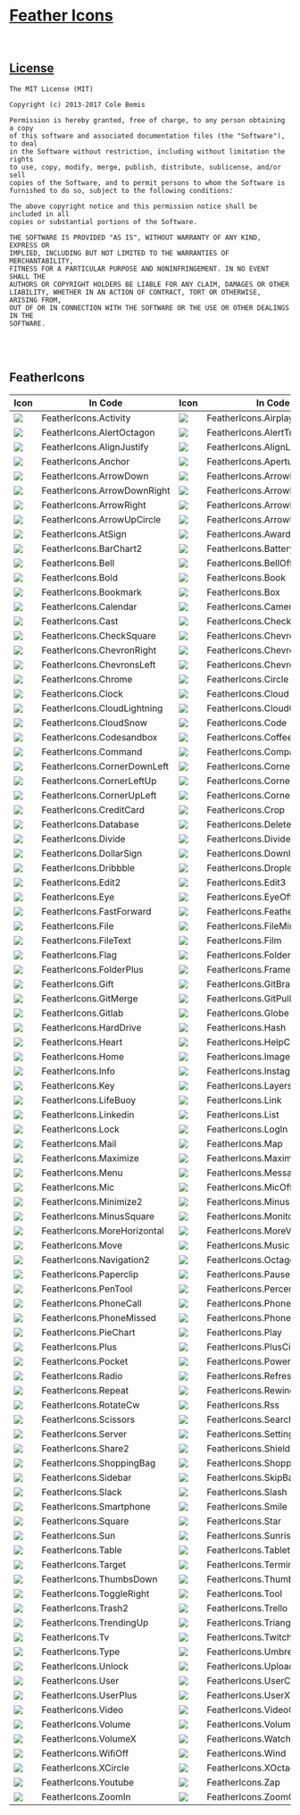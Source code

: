 # [Feather Icons](https://feathericons.com/)

<br />

## [License](https://github.com/feathericons/feather/blob/v4.29.0/LICENSE)

```
The MIT License (MIT)

Copyright (c) 2013-2017 Cole Bemis

Permission is hereby granted, free of charge, to any person obtaining a copy
of this software and associated documentation files (the "Software"), to deal
in the Software without restriction, including without limitation the rights
to use, copy, modify, merge, publish, distribute, sublicense, and/or sell
copies of the Software, and to permit persons to whom the Software is
furnished to do so, subject to the following conditions:

The above copyright notice and this permission notice shall be included in all
copies or substantial portions of the Software.

THE SOFTWARE IS PROVIDED "AS IS", WITHOUT WARRANTY OF ANY KIND, EXPRESS OR
IMPLIED, INCLUDING BUT NOT LIMITED TO THE WARRANTIES OF MERCHANTABILITY,
FITNESS FOR A PARTICULAR PURPOSE AND NONINFRINGEMENT. IN NO EVENT SHALL THE
AUTHORS OR COPYRIGHT HOLDERS BE LIABLE FOR ANY CLAIM, DAMAGES OR OTHER
LIABILITY, WHETHER IN AN ACTION OF CONTRACT, TORT OR OTHERWISE, ARISING FROM,
OUT OF OR IN CONNECTION WITH THE SOFTWARE OR THE USE OR OTHER DEALINGS IN THE
SOFTWARE.
```

<br /><br />


## FeatherIcons

| Icon | In Code | Icon | In Code | Icon | In Code |
| --- | --- | --- | --- | --- | --- |
| ![](https://raw.githubusercontent.com/feathericons/feather/v4.29.0/icons\activity.svg) | FeatherIcons.Activity | ![](https://raw.githubusercontent.com/feathericons/feather/v4.29.0/icons\airplay.svg) | FeatherIcons.Airplay | ![](https://raw.githubusercontent.com/feathericons/feather/v4.29.0/icons\alert-circle.svg) | FeatherIcons.AlertCircle |
| ![](https://raw.githubusercontent.com/feathericons/feather/v4.29.0/icons\alert-octagon.svg) | FeatherIcons.AlertOctagon | ![](https://raw.githubusercontent.com/feathericons/feather/v4.29.0/icons\alert-triangle.svg) | FeatherIcons.AlertTriangle | ![](https://raw.githubusercontent.com/feathericons/feather/v4.29.0/icons\align-center.svg) | FeatherIcons.AlignCenter |
| ![](https://raw.githubusercontent.com/feathericons/feather/v4.29.0/icons\align-justify.svg) | FeatherIcons.AlignJustify | ![](https://raw.githubusercontent.com/feathericons/feather/v4.29.0/icons\align-left.svg) | FeatherIcons.AlignLeft | ![](https://raw.githubusercontent.com/feathericons/feather/v4.29.0/icons\align-right.svg) | FeatherIcons.AlignRight |
| ![](https://raw.githubusercontent.com/feathericons/feather/v4.29.0/icons\anchor.svg) | FeatherIcons.Anchor | ![](https://raw.githubusercontent.com/feathericons/feather/v4.29.0/icons\aperture.svg) | FeatherIcons.Aperture | ![](https://raw.githubusercontent.com/feathericons/feather/v4.29.0/icons\archive.svg) | FeatherIcons.Archive |
| ![](https://raw.githubusercontent.com/feathericons/feather/v4.29.0/icons\arrow-down.svg) | FeatherIcons.ArrowDown | ![](https://raw.githubusercontent.com/feathericons/feather/v4.29.0/icons\arrow-down-circle.svg) | FeatherIcons.ArrowDownCircle | ![](https://raw.githubusercontent.com/feathericons/feather/v4.29.0/icons\arrow-down-left.svg) | FeatherIcons.ArrowDownLeft |
| ![](https://raw.githubusercontent.com/feathericons/feather/v4.29.0/icons\arrow-down-right.svg) | FeatherIcons.ArrowDownRight | ![](https://raw.githubusercontent.com/feathericons/feather/v4.29.0/icons\arrow-left.svg) | FeatherIcons.ArrowLeft | ![](https://raw.githubusercontent.com/feathericons/feather/v4.29.0/icons\arrow-left-circle.svg) | FeatherIcons.ArrowLeftCircle |
| ![](https://raw.githubusercontent.com/feathericons/feather/v4.29.0/icons\arrow-right.svg) | FeatherIcons.ArrowRight | ![](https://raw.githubusercontent.com/feathericons/feather/v4.29.0/icons\arrow-right-circle.svg) | FeatherIcons.ArrowRightCircle | ![](https://raw.githubusercontent.com/feathericons/feather/v4.29.0/icons\arrow-up.svg) | FeatherIcons.ArrowUp |
| ![](https://raw.githubusercontent.com/feathericons/feather/v4.29.0/icons\arrow-up-circle.svg) | FeatherIcons.ArrowUpCircle | ![](https://raw.githubusercontent.com/feathericons/feather/v4.29.0/icons\arrow-up-left.svg) | FeatherIcons.ArrowUpLeft | ![](https://raw.githubusercontent.com/feathericons/feather/v4.29.0/icons\arrow-up-right.svg) | FeatherIcons.ArrowUpRight |
| ![](https://raw.githubusercontent.com/feathericons/feather/v4.29.0/icons\at-sign.svg) | FeatherIcons.AtSign | ![](https://raw.githubusercontent.com/feathericons/feather/v4.29.0/icons\award.svg) | FeatherIcons.Award | ![](https://raw.githubusercontent.com/feathericons/feather/v4.29.0/icons\bar-chart.svg) | FeatherIcons.BarChart |
| ![](https://raw.githubusercontent.com/feathericons/feather/v4.29.0/icons\bar-chart-2.svg) | FeatherIcons.BarChart2 | ![](https://raw.githubusercontent.com/feathericons/feather/v4.29.0/icons\battery.svg) | FeatherIcons.Battery | ![](https://raw.githubusercontent.com/feathericons/feather/v4.29.0/icons\battery-charging.svg) | FeatherIcons.BatteryCharging |
| ![](https://raw.githubusercontent.com/feathericons/feather/v4.29.0/icons\bell.svg) | FeatherIcons.Bell | ![](https://raw.githubusercontent.com/feathericons/feather/v4.29.0/icons\bell-off.svg) | FeatherIcons.BellOff | ![](https://raw.githubusercontent.com/feathericons/feather/v4.29.0/icons\bluetooth.svg) | FeatherIcons.Bluetooth |
| ![](https://raw.githubusercontent.com/feathericons/feather/v4.29.0/icons\bold.svg) | FeatherIcons.Bold | ![](https://raw.githubusercontent.com/feathericons/feather/v4.29.0/icons\book.svg) | FeatherIcons.Book | ![](https://raw.githubusercontent.com/feathericons/feather/v4.29.0/icons\book-open.svg) | FeatherIcons.BookOpen |
| ![](https://raw.githubusercontent.com/feathericons/feather/v4.29.0/icons\bookmark.svg) | FeatherIcons.Bookmark | ![](https://raw.githubusercontent.com/feathericons/feather/v4.29.0/icons\box.svg) | FeatherIcons.Box | ![](https://raw.githubusercontent.com/feathericons/feather/v4.29.0/icons\briefcase.svg) | FeatherIcons.Briefcase |
| ![](https://raw.githubusercontent.com/feathericons/feather/v4.29.0/icons\calendar.svg) | FeatherIcons.Calendar | ![](https://raw.githubusercontent.com/feathericons/feather/v4.29.0/icons\camera.svg) | FeatherIcons.Camera | ![](https://raw.githubusercontent.com/feathericons/feather/v4.29.0/icons\camera-off.svg) | FeatherIcons.CameraOff |
| ![](https://raw.githubusercontent.com/feathericons/feather/v4.29.0/icons\cast.svg) | FeatherIcons.Cast | ![](https://raw.githubusercontent.com/feathericons/feather/v4.29.0/icons\check.svg) | FeatherIcons.Check | ![](https://raw.githubusercontent.com/feathericons/feather/v4.29.0/icons\check-circle.svg) | FeatherIcons.CheckCircle |
| ![](https://raw.githubusercontent.com/feathericons/feather/v4.29.0/icons\check-square.svg) | FeatherIcons.CheckSquare | ![](https://raw.githubusercontent.com/feathericons/feather/v4.29.0/icons\chevron-down.svg) | FeatherIcons.ChevronDown | ![](https://raw.githubusercontent.com/feathericons/feather/v4.29.0/icons\chevron-left.svg) | FeatherIcons.ChevronLeft |
| ![](https://raw.githubusercontent.com/feathericons/feather/v4.29.0/icons\chevron-right.svg) | FeatherIcons.ChevronRight | ![](https://raw.githubusercontent.com/feathericons/feather/v4.29.0/icons\chevron-up.svg) | FeatherIcons.ChevronUp | ![](https://raw.githubusercontent.com/feathericons/feather/v4.29.0/icons\chevrons-down.svg) | FeatherIcons.ChevronsDown |
| ![](https://raw.githubusercontent.com/feathericons/feather/v4.29.0/icons\chevrons-left.svg) | FeatherIcons.ChevronsLeft | ![](https://raw.githubusercontent.com/feathericons/feather/v4.29.0/icons\chevrons-right.svg) | FeatherIcons.ChevronsRight | ![](https://raw.githubusercontent.com/feathericons/feather/v4.29.0/icons\chevrons-up.svg) | FeatherIcons.ChevronsUp |
| ![](https://raw.githubusercontent.com/feathericons/feather/v4.29.0/icons\chrome.svg) | FeatherIcons.Chrome | ![](https://raw.githubusercontent.com/feathericons/feather/v4.29.0/icons\circle.svg) | FeatherIcons.Circle | ![](https://raw.githubusercontent.com/feathericons/feather/v4.29.0/icons\clipboard.svg) | FeatherIcons.Clipboard |
| ![](https://raw.githubusercontent.com/feathericons/feather/v4.29.0/icons\clock.svg) | FeatherIcons.Clock | ![](https://raw.githubusercontent.com/feathericons/feather/v4.29.0/icons\cloud.svg) | FeatherIcons.Cloud | ![](https://raw.githubusercontent.com/feathericons/feather/v4.29.0/icons\cloud-drizzle.svg) | FeatherIcons.CloudDrizzle |
| ![](https://raw.githubusercontent.com/feathericons/feather/v4.29.0/icons\cloud-lightning.svg) | FeatherIcons.CloudLightning | ![](https://raw.githubusercontent.com/feathericons/feather/v4.29.0/icons\cloud-off.svg) | FeatherIcons.CloudOff | ![](https://raw.githubusercontent.com/feathericons/feather/v4.29.0/icons\cloud-rain.svg) | FeatherIcons.CloudRain |
| ![](https://raw.githubusercontent.com/feathericons/feather/v4.29.0/icons\cloud-snow.svg) | FeatherIcons.CloudSnow | ![](https://raw.githubusercontent.com/feathericons/feather/v4.29.0/icons\code.svg) | FeatherIcons.Code | ![](https://raw.githubusercontent.com/feathericons/feather/v4.29.0/icons\codepen.svg) | FeatherIcons.Codepen |
| ![](https://raw.githubusercontent.com/feathericons/feather/v4.29.0/icons\codesandbox.svg) | FeatherIcons.Codesandbox | ![](https://raw.githubusercontent.com/feathericons/feather/v4.29.0/icons\coffee.svg) | FeatherIcons.Coffee | ![](https://raw.githubusercontent.com/feathericons/feather/v4.29.0/icons\columns.svg) | FeatherIcons.Columns |
| ![](https://raw.githubusercontent.com/feathericons/feather/v4.29.0/icons\command.svg) | FeatherIcons.Command | ![](https://raw.githubusercontent.com/feathericons/feather/v4.29.0/icons\compass.svg) | FeatherIcons.Compass | ![](https://raw.githubusercontent.com/feathericons/feather/v4.29.0/icons\copy.svg) | FeatherIcons.Copy |
| ![](https://raw.githubusercontent.com/feathericons/feather/v4.29.0/icons\corner-down-left.svg) | FeatherIcons.CornerDownLeft | ![](https://raw.githubusercontent.com/feathericons/feather/v4.29.0/icons\corner-down-right.svg) | FeatherIcons.CornerDownRight | ![](https://raw.githubusercontent.com/feathericons/feather/v4.29.0/icons\corner-left-down.svg) | FeatherIcons.CornerLeftDown |
| ![](https://raw.githubusercontent.com/feathericons/feather/v4.29.0/icons\corner-left-up.svg) | FeatherIcons.CornerLeftUp | ![](https://raw.githubusercontent.com/feathericons/feather/v4.29.0/icons\corner-right-down.svg) | FeatherIcons.CornerRightDown | ![](https://raw.githubusercontent.com/feathericons/feather/v4.29.0/icons\corner-right-up.svg) | FeatherIcons.CornerRightUp |
| ![](https://raw.githubusercontent.com/feathericons/feather/v4.29.0/icons\corner-up-left.svg) | FeatherIcons.CornerUpLeft | ![](https://raw.githubusercontent.com/feathericons/feather/v4.29.0/icons\corner-up-right.svg) | FeatherIcons.CornerUpRight | ![](https://raw.githubusercontent.com/feathericons/feather/v4.29.0/icons\cpu.svg) | FeatherIcons.Cpu |
| ![](https://raw.githubusercontent.com/feathericons/feather/v4.29.0/icons\credit-card.svg) | FeatherIcons.CreditCard | ![](https://raw.githubusercontent.com/feathericons/feather/v4.29.0/icons\crop.svg) | FeatherIcons.Crop | ![](https://raw.githubusercontent.com/feathericons/feather/v4.29.0/icons\crosshair.svg) | FeatherIcons.Crosshair |
| ![](https://raw.githubusercontent.com/feathericons/feather/v4.29.0/icons\database.svg) | FeatherIcons.Database | ![](https://raw.githubusercontent.com/feathericons/feather/v4.29.0/icons\delete.svg) | FeatherIcons.Delete | ![](https://raw.githubusercontent.com/feathericons/feather/v4.29.0/icons\disc.svg) | FeatherIcons.Disc |
| ![](https://raw.githubusercontent.com/feathericons/feather/v4.29.0/icons\divide.svg) | FeatherIcons.Divide | ![](https://raw.githubusercontent.com/feathericons/feather/v4.29.0/icons\divide-circle.svg) | FeatherIcons.DivideCircle | ![](https://raw.githubusercontent.com/feathericons/feather/v4.29.0/icons\divide-square.svg) | FeatherIcons.DivideSquare |
| ![](https://raw.githubusercontent.com/feathericons/feather/v4.29.0/icons\dollar-sign.svg) | FeatherIcons.DollarSign | ![](https://raw.githubusercontent.com/feathericons/feather/v4.29.0/icons\download.svg) | FeatherIcons.Download | ![](https://raw.githubusercontent.com/feathericons/feather/v4.29.0/icons\download-cloud.svg) | FeatherIcons.DownloadCloud |
| ![](https://raw.githubusercontent.com/feathericons/feather/v4.29.0/icons\dribbble.svg) | FeatherIcons.Dribbble | ![](https://raw.githubusercontent.com/feathericons/feather/v4.29.0/icons\droplet.svg) | FeatherIcons.Droplet | ![](https://raw.githubusercontent.com/feathericons/feather/v4.29.0/icons\edit.svg) | FeatherIcons.Edit |
| ![](https://raw.githubusercontent.com/feathericons/feather/v4.29.0/icons\edit-2.svg) | FeatherIcons.Edit2 | ![](https://raw.githubusercontent.com/feathericons/feather/v4.29.0/icons\edit-3.svg) | FeatherIcons.Edit3 | ![](https://raw.githubusercontent.com/feathericons/feather/v4.29.0/icons\external-link.svg) | FeatherIcons.ExternalLink |
| ![](https://raw.githubusercontent.com/feathericons/feather/v4.29.0/icons\eye.svg) | FeatherIcons.Eye | ![](https://raw.githubusercontent.com/feathericons/feather/v4.29.0/icons\eye-off.svg) | FeatherIcons.EyeOff | ![](https://raw.githubusercontent.com/feathericons/feather/v4.29.0/icons\facebook.svg) | FeatherIcons.Facebook |
| ![](https://raw.githubusercontent.com/feathericons/feather/v4.29.0/icons\fast-forward.svg) | FeatherIcons.FastForward | ![](https://raw.githubusercontent.com/feathericons/feather/v4.29.0/icons\feather.svg) | FeatherIcons.Feather | ![](https://raw.githubusercontent.com/feathericons/feather/v4.29.0/icons\figma.svg) | FeatherIcons.Figma |
| ![](https://raw.githubusercontent.com/feathericons/feather/v4.29.0/icons\file.svg) | FeatherIcons.File | ![](https://raw.githubusercontent.com/feathericons/feather/v4.29.0/icons\file-minus.svg) | FeatherIcons.FileMinus | ![](https://raw.githubusercontent.com/feathericons/feather/v4.29.0/icons\file-plus.svg) | FeatherIcons.FilePlus |
| ![](https://raw.githubusercontent.com/feathericons/feather/v4.29.0/icons\file-text.svg) | FeatherIcons.FileText | ![](https://raw.githubusercontent.com/feathericons/feather/v4.29.0/icons\film.svg) | FeatherIcons.Film | ![](https://raw.githubusercontent.com/feathericons/feather/v4.29.0/icons\filter.svg) | FeatherIcons.Filter |
| ![](https://raw.githubusercontent.com/feathericons/feather/v4.29.0/icons\flag.svg) | FeatherIcons.Flag | ![](https://raw.githubusercontent.com/feathericons/feather/v4.29.0/icons\folder.svg) | FeatherIcons.Folder | ![](https://raw.githubusercontent.com/feathericons/feather/v4.29.0/icons\folder-minus.svg) | FeatherIcons.FolderMinus |
| ![](https://raw.githubusercontent.com/feathericons/feather/v4.29.0/icons\folder-plus.svg) | FeatherIcons.FolderPlus | ![](https://raw.githubusercontent.com/feathericons/feather/v4.29.0/icons\framer.svg) | FeatherIcons.Framer | ![](https://raw.githubusercontent.com/feathericons/feather/v4.29.0/icons\frown.svg) | FeatherIcons.Frown |
| ![](https://raw.githubusercontent.com/feathericons/feather/v4.29.0/icons\gift.svg) | FeatherIcons.Gift | ![](https://raw.githubusercontent.com/feathericons/feather/v4.29.0/icons\git-branch.svg) | FeatherIcons.GitBranch | ![](https://raw.githubusercontent.com/feathericons/feather/v4.29.0/icons\git-commit.svg) | FeatherIcons.GitCommit |
| ![](https://raw.githubusercontent.com/feathericons/feather/v4.29.0/icons\git-merge.svg) | FeatherIcons.GitMerge | ![](https://raw.githubusercontent.com/feathericons/feather/v4.29.0/icons\git-pull-request.svg) | FeatherIcons.GitPullRequest | ![](https://raw.githubusercontent.com/feathericons/feather/v4.29.0/icons\github.svg) | FeatherIcons.Github |
| ![](https://raw.githubusercontent.com/feathericons/feather/v4.29.0/icons\gitlab.svg) | FeatherIcons.Gitlab | ![](https://raw.githubusercontent.com/feathericons/feather/v4.29.0/icons\globe.svg) | FeatherIcons.Globe | ![](https://raw.githubusercontent.com/feathericons/feather/v4.29.0/icons\grid.svg) | FeatherIcons.Grid |
| ![](https://raw.githubusercontent.com/feathericons/feather/v4.29.0/icons\hard-drive.svg) | FeatherIcons.HardDrive | ![](https://raw.githubusercontent.com/feathericons/feather/v4.29.0/icons\hash.svg) | FeatherIcons.Hash | ![](https://raw.githubusercontent.com/feathericons/feather/v4.29.0/icons\headphones.svg) | FeatherIcons.Headphones |
| ![](https://raw.githubusercontent.com/feathericons/feather/v4.29.0/icons\heart.svg) | FeatherIcons.Heart | ![](https://raw.githubusercontent.com/feathericons/feather/v4.29.0/icons\help-circle.svg) | FeatherIcons.HelpCircle | ![](https://raw.githubusercontent.com/feathericons/feather/v4.29.0/icons\hexagon.svg) | FeatherIcons.Hexagon |
| ![](https://raw.githubusercontent.com/feathericons/feather/v4.29.0/icons\home.svg) | FeatherIcons.Home | ![](https://raw.githubusercontent.com/feathericons/feather/v4.29.0/icons\image.svg) | FeatherIcons.Image | ![](https://raw.githubusercontent.com/feathericons/feather/v4.29.0/icons\inbox.svg) | FeatherIcons.Inbox |
| ![](https://raw.githubusercontent.com/feathericons/feather/v4.29.0/icons\info.svg) | FeatherIcons.Info | ![](https://raw.githubusercontent.com/feathericons/feather/v4.29.0/icons\instagram.svg) | FeatherIcons.Instagram | ![](https://raw.githubusercontent.com/feathericons/feather/v4.29.0/icons\italic.svg) | FeatherIcons.Italic |
| ![](https://raw.githubusercontent.com/feathericons/feather/v4.29.0/icons\key.svg) | FeatherIcons.Key | ![](https://raw.githubusercontent.com/feathericons/feather/v4.29.0/icons\layers.svg) | FeatherIcons.Layers | ![](https://raw.githubusercontent.com/feathericons/feather/v4.29.0/icons\layout.svg) | FeatherIcons.Layout |
| ![](https://raw.githubusercontent.com/feathericons/feather/v4.29.0/icons\life-buoy.svg) | FeatherIcons.LifeBuoy | ![](https://raw.githubusercontent.com/feathericons/feather/v4.29.0/icons\link.svg) | FeatherIcons.Link | ![](https://raw.githubusercontent.com/feathericons/feather/v4.29.0/icons\link-2.svg) | FeatherIcons.Link2 |
| ![](https://raw.githubusercontent.com/feathericons/feather/v4.29.0/icons\linkedin.svg) | FeatherIcons.Linkedin | ![](https://raw.githubusercontent.com/feathericons/feather/v4.29.0/icons\list.svg) | FeatherIcons.List | ![](https://raw.githubusercontent.com/feathericons/feather/v4.29.0/icons\loader.svg) | FeatherIcons.Loader |
| ![](https://raw.githubusercontent.com/feathericons/feather/v4.29.0/icons\lock.svg) | FeatherIcons.Lock | ![](https://raw.githubusercontent.com/feathericons/feather/v4.29.0/icons\log-in.svg) | FeatherIcons.LogIn | ![](https://raw.githubusercontent.com/feathericons/feather/v4.29.0/icons\log-out.svg) | FeatherIcons.LogOut |
| ![](https://raw.githubusercontent.com/feathericons/feather/v4.29.0/icons\mail.svg) | FeatherIcons.Mail | ![](https://raw.githubusercontent.com/feathericons/feather/v4.29.0/icons\map.svg) | FeatherIcons.Map | ![](https://raw.githubusercontent.com/feathericons/feather/v4.29.0/icons\map-pin.svg) | FeatherIcons.MapPin |
| ![](https://raw.githubusercontent.com/feathericons/feather/v4.29.0/icons\maximize.svg) | FeatherIcons.Maximize | ![](https://raw.githubusercontent.com/feathericons/feather/v4.29.0/icons\maximize-2.svg) | FeatherIcons.Maximize2 | ![](https://raw.githubusercontent.com/feathericons/feather/v4.29.0/icons\meh.svg) | FeatherIcons.Meh |
| ![](https://raw.githubusercontent.com/feathericons/feather/v4.29.0/icons\menu.svg) | FeatherIcons.Menu | ![](https://raw.githubusercontent.com/feathericons/feather/v4.29.0/icons\message-circle.svg) | FeatherIcons.MessageCircle | ![](https://raw.githubusercontent.com/feathericons/feather/v4.29.0/icons\message-square.svg) | FeatherIcons.MessageSquare |
| ![](https://raw.githubusercontent.com/feathericons/feather/v4.29.0/icons\mic.svg) | FeatherIcons.Mic | ![](https://raw.githubusercontent.com/feathericons/feather/v4.29.0/icons\mic-off.svg) | FeatherIcons.MicOff | ![](https://raw.githubusercontent.com/feathericons/feather/v4.29.0/icons\minimize.svg) | FeatherIcons.Minimize |
| ![](https://raw.githubusercontent.com/feathericons/feather/v4.29.0/icons\minimize-2.svg) | FeatherIcons.Minimize2 | ![](https://raw.githubusercontent.com/feathericons/feather/v4.29.0/icons\minus.svg) | FeatherIcons.Minus | ![](https://raw.githubusercontent.com/feathericons/feather/v4.29.0/icons\minus-circle.svg) | FeatherIcons.MinusCircle |
| ![](https://raw.githubusercontent.com/feathericons/feather/v4.29.0/icons\minus-square.svg) | FeatherIcons.MinusSquare | ![](https://raw.githubusercontent.com/feathericons/feather/v4.29.0/icons\monitor.svg) | FeatherIcons.Monitor | ![](https://raw.githubusercontent.com/feathericons/feather/v4.29.0/icons\moon.svg) | FeatherIcons.Moon |
| ![](https://raw.githubusercontent.com/feathericons/feather/v4.29.0/icons\more-horizontal.svg) | FeatherIcons.MoreHorizontal | ![](https://raw.githubusercontent.com/feathericons/feather/v4.29.0/icons\more-vertical.svg) | FeatherIcons.MoreVertical | ![](https://raw.githubusercontent.com/feathericons/feather/v4.29.0/icons\mouse-pointer.svg) | FeatherIcons.MousePointer |
| ![](https://raw.githubusercontent.com/feathericons/feather/v4.29.0/icons\move.svg) | FeatherIcons.Move | ![](https://raw.githubusercontent.com/feathericons/feather/v4.29.0/icons\music.svg) | FeatherIcons.Music | ![](https://raw.githubusercontent.com/feathericons/feather/v4.29.0/icons\navigation.svg) | FeatherIcons.Navigation |
| ![](https://raw.githubusercontent.com/feathericons/feather/v4.29.0/icons\navigation-2.svg) | FeatherIcons.Navigation2 | ![](https://raw.githubusercontent.com/feathericons/feather/v4.29.0/icons\octagon.svg) | FeatherIcons.Octagon | ![](https://raw.githubusercontent.com/feathericons/feather/v4.29.0/icons\package.svg) | FeatherIcons.Package |
| ![](https://raw.githubusercontent.com/feathericons/feather/v4.29.0/icons\paperclip.svg) | FeatherIcons.Paperclip | ![](https://raw.githubusercontent.com/feathericons/feather/v4.29.0/icons\pause.svg) | FeatherIcons.Pause | ![](https://raw.githubusercontent.com/feathericons/feather/v4.29.0/icons\pause-circle.svg) | FeatherIcons.PauseCircle |
| ![](https://raw.githubusercontent.com/feathericons/feather/v4.29.0/icons\pen-tool.svg) | FeatherIcons.PenTool | ![](https://raw.githubusercontent.com/feathericons/feather/v4.29.0/icons\percent.svg) | FeatherIcons.Percent | ![](https://raw.githubusercontent.com/feathericons/feather/v4.29.0/icons\phone.svg) | FeatherIcons.Phone |
| ![](https://raw.githubusercontent.com/feathericons/feather/v4.29.0/icons\phone-call.svg) | FeatherIcons.PhoneCall | ![](https://raw.githubusercontent.com/feathericons/feather/v4.29.0/icons\phone-forwarded.svg) | FeatherIcons.PhoneForwarded | ![](https://raw.githubusercontent.com/feathericons/feather/v4.29.0/icons\phone-incoming.svg) | FeatherIcons.PhoneIncoming |
| ![](https://raw.githubusercontent.com/feathericons/feather/v4.29.0/icons\phone-missed.svg) | FeatherIcons.PhoneMissed | ![](https://raw.githubusercontent.com/feathericons/feather/v4.29.0/icons\phone-off.svg) | FeatherIcons.PhoneOff | ![](https://raw.githubusercontent.com/feathericons/feather/v4.29.0/icons\phone-outgoing.svg) | FeatherIcons.PhoneOutgoing |
| ![](https://raw.githubusercontent.com/feathericons/feather/v4.29.0/icons\pie-chart.svg) | FeatherIcons.PieChart | ![](https://raw.githubusercontent.com/feathericons/feather/v4.29.0/icons\play.svg) | FeatherIcons.Play | ![](https://raw.githubusercontent.com/feathericons/feather/v4.29.0/icons\play-circle.svg) | FeatherIcons.PlayCircle |
| ![](https://raw.githubusercontent.com/feathericons/feather/v4.29.0/icons\plus.svg) | FeatherIcons.Plus | ![](https://raw.githubusercontent.com/feathericons/feather/v4.29.0/icons\plus-circle.svg) | FeatherIcons.PlusCircle | ![](https://raw.githubusercontent.com/feathericons/feather/v4.29.0/icons\plus-square.svg) | FeatherIcons.PlusSquare |
| ![](https://raw.githubusercontent.com/feathericons/feather/v4.29.0/icons\pocket.svg) | FeatherIcons.Pocket | ![](https://raw.githubusercontent.com/feathericons/feather/v4.29.0/icons\power.svg) | FeatherIcons.Power | ![](https://raw.githubusercontent.com/feathericons/feather/v4.29.0/icons\printer.svg) | FeatherIcons.Printer |
| ![](https://raw.githubusercontent.com/feathericons/feather/v4.29.0/icons\radio.svg) | FeatherIcons.Radio | ![](https://raw.githubusercontent.com/feathericons/feather/v4.29.0/icons\refresh-ccw.svg) | FeatherIcons.RefreshCcw | ![](https://raw.githubusercontent.com/feathericons/feather/v4.29.0/icons\refresh-cw.svg) | FeatherIcons.RefreshCw |
| ![](https://raw.githubusercontent.com/feathericons/feather/v4.29.0/icons\repeat.svg) | FeatherIcons.Repeat | ![](https://raw.githubusercontent.com/feathericons/feather/v4.29.0/icons\rewind.svg) | FeatherIcons.Rewind | ![](https://raw.githubusercontent.com/feathericons/feather/v4.29.0/icons\rotate-ccw.svg) | FeatherIcons.RotateCcw |
| ![](https://raw.githubusercontent.com/feathericons/feather/v4.29.0/icons\rotate-cw.svg) | FeatherIcons.RotateCw | ![](https://raw.githubusercontent.com/feathericons/feather/v4.29.0/icons\rss.svg) | FeatherIcons.Rss | ![](https://raw.githubusercontent.com/feathericons/feather/v4.29.0/icons\save.svg) | FeatherIcons.Save |
| ![](https://raw.githubusercontent.com/feathericons/feather/v4.29.0/icons\scissors.svg) | FeatherIcons.Scissors | ![](https://raw.githubusercontent.com/feathericons/feather/v4.29.0/icons\search.svg) | FeatherIcons.Search | ![](https://raw.githubusercontent.com/feathericons/feather/v4.29.0/icons\send.svg) | FeatherIcons.Send |
| ![](https://raw.githubusercontent.com/feathericons/feather/v4.29.0/icons\server.svg) | FeatherIcons.Server | ![](https://raw.githubusercontent.com/feathericons/feather/v4.29.0/icons\settings.svg) | FeatherIcons.Settings | ![](https://raw.githubusercontent.com/feathericons/feather/v4.29.0/icons\share.svg) | FeatherIcons.Share |
| ![](https://raw.githubusercontent.com/feathericons/feather/v4.29.0/icons\share-2.svg) | FeatherIcons.Share2 | ![](https://raw.githubusercontent.com/feathericons/feather/v4.29.0/icons\shield.svg) | FeatherIcons.Shield | ![](https://raw.githubusercontent.com/feathericons/feather/v4.29.0/icons\shield-off.svg) | FeatherIcons.ShieldOff |
| ![](https://raw.githubusercontent.com/feathericons/feather/v4.29.0/icons\shopping-bag.svg) | FeatherIcons.ShoppingBag | ![](https://raw.githubusercontent.com/feathericons/feather/v4.29.0/icons\shopping-cart.svg) | FeatherIcons.ShoppingCart | ![](https://raw.githubusercontent.com/feathericons/feather/v4.29.0/icons\shuffle.svg) | FeatherIcons.Shuffle |
| ![](https://raw.githubusercontent.com/feathericons/feather/v4.29.0/icons\sidebar.svg) | FeatherIcons.Sidebar | ![](https://raw.githubusercontent.com/feathericons/feather/v4.29.0/icons\skip-back.svg) | FeatherIcons.SkipBack | ![](https://raw.githubusercontent.com/feathericons/feather/v4.29.0/icons\skip-forward.svg) | FeatherIcons.SkipForward |
| ![](https://raw.githubusercontent.com/feathericons/feather/v4.29.0/icons\slack.svg) | FeatherIcons.Slack | ![](https://raw.githubusercontent.com/feathericons/feather/v4.29.0/icons\slash.svg) | FeatherIcons.Slash | ![](https://raw.githubusercontent.com/feathericons/feather/v4.29.0/icons\sliders.svg) | FeatherIcons.Sliders |
| ![](https://raw.githubusercontent.com/feathericons/feather/v4.29.0/icons\smartphone.svg) | FeatherIcons.Smartphone | ![](https://raw.githubusercontent.com/feathericons/feather/v4.29.0/icons\smile.svg) | FeatherIcons.Smile | ![](https://raw.githubusercontent.com/feathericons/feather/v4.29.0/icons\speaker.svg) | FeatherIcons.Speaker |
| ![](https://raw.githubusercontent.com/feathericons/feather/v4.29.0/icons\square.svg) | FeatherIcons.Square | ![](https://raw.githubusercontent.com/feathericons/feather/v4.29.0/icons\star.svg) | FeatherIcons.Star | ![](https://raw.githubusercontent.com/feathericons/feather/v4.29.0/icons\stop-circle.svg) | FeatherIcons.StopCircle |
| ![](https://raw.githubusercontent.com/feathericons/feather/v4.29.0/icons\sun.svg) | FeatherIcons.Sun | ![](https://raw.githubusercontent.com/feathericons/feather/v4.29.0/icons\sunrise.svg) | FeatherIcons.Sunrise | ![](https://raw.githubusercontent.com/feathericons/feather/v4.29.0/icons\sunset.svg) | FeatherIcons.Sunset |
| ![](https://raw.githubusercontent.com/feathericons/feather/v4.29.0/icons\table.svg) | FeatherIcons.Table | ![](https://raw.githubusercontent.com/feathericons/feather/v4.29.0/icons\tablet.svg) | FeatherIcons.Tablet | ![](https://raw.githubusercontent.com/feathericons/feather/v4.29.0/icons\tag.svg) | FeatherIcons.Tag |
| ![](https://raw.githubusercontent.com/feathericons/feather/v4.29.0/icons\target.svg) | FeatherIcons.Target | ![](https://raw.githubusercontent.com/feathericons/feather/v4.29.0/icons\terminal.svg) | FeatherIcons.Terminal | ![](https://raw.githubusercontent.com/feathericons/feather/v4.29.0/icons\thermometer.svg) | FeatherIcons.Thermometer |
| ![](https://raw.githubusercontent.com/feathericons/feather/v4.29.0/icons\thumbs-down.svg) | FeatherIcons.ThumbsDown | ![](https://raw.githubusercontent.com/feathericons/feather/v4.29.0/icons\thumbs-up.svg) | FeatherIcons.ThumbsUp | ![](https://raw.githubusercontent.com/feathericons/feather/v4.29.0/icons\toggle-left.svg) | FeatherIcons.ToggleLeft |
| ![](https://raw.githubusercontent.com/feathericons/feather/v4.29.0/icons\toggle-right.svg) | FeatherIcons.ToggleRight | ![](https://raw.githubusercontent.com/feathericons/feather/v4.29.0/icons\tool.svg) | FeatherIcons.Tool | ![](https://raw.githubusercontent.com/feathericons/feather/v4.29.0/icons\trash.svg) | FeatherIcons.Trash |
| ![](https://raw.githubusercontent.com/feathericons/feather/v4.29.0/icons\trash-2.svg) | FeatherIcons.Trash2 | ![](https://raw.githubusercontent.com/feathericons/feather/v4.29.0/icons\trello.svg) | FeatherIcons.Trello | ![](https://raw.githubusercontent.com/feathericons/feather/v4.29.0/icons\trending-down.svg) | FeatherIcons.TrendingDown |
| ![](https://raw.githubusercontent.com/feathericons/feather/v4.29.0/icons\trending-up.svg) | FeatherIcons.TrendingUp | ![](https://raw.githubusercontent.com/feathericons/feather/v4.29.0/icons\triangle.svg) | FeatherIcons.Triangle | ![](https://raw.githubusercontent.com/feathericons/feather/v4.29.0/icons\truck.svg) | FeatherIcons.Truck |
| ![](https://raw.githubusercontent.com/feathericons/feather/v4.29.0/icons\tv.svg) | FeatherIcons.Tv | ![](https://raw.githubusercontent.com/feathericons/feather/v4.29.0/icons\twitch.svg) | FeatherIcons.Twitch | ![](https://raw.githubusercontent.com/feathericons/feather/v4.29.0/icons\twitter.svg) | FeatherIcons.Twitter |
| ![](https://raw.githubusercontent.com/feathericons/feather/v4.29.0/icons\type.svg) | FeatherIcons.Type | ![](https://raw.githubusercontent.com/feathericons/feather/v4.29.0/icons\umbrella.svg) | FeatherIcons.Umbrella | ![](https://raw.githubusercontent.com/feathericons/feather/v4.29.0/icons\underline.svg) | FeatherIcons.Underline |
| ![](https://raw.githubusercontent.com/feathericons/feather/v4.29.0/icons\unlock.svg) | FeatherIcons.Unlock | ![](https://raw.githubusercontent.com/feathericons/feather/v4.29.0/icons\upload.svg) | FeatherIcons.Upload | ![](https://raw.githubusercontent.com/feathericons/feather/v4.29.0/icons\upload-cloud.svg) | FeatherIcons.UploadCloud |
| ![](https://raw.githubusercontent.com/feathericons/feather/v4.29.0/icons\user.svg) | FeatherIcons.User | ![](https://raw.githubusercontent.com/feathericons/feather/v4.29.0/icons\user-check.svg) | FeatherIcons.UserCheck | ![](https://raw.githubusercontent.com/feathericons/feather/v4.29.0/icons\user-minus.svg) | FeatherIcons.UserMinus |
| ![](https://raw.githubusercontent.com/feathericons/feather/v4.29.0/icons\user-plus.svg) | FeatherIcons.UserPlus | ![](https://raw.githubusercontent.com/feathericons/feather/v4.29.0/icons\user-x.svg) | FeatherIcons.UserX | ![](https://raw.githubusercontent.com/feathericons/feather/v4.29.0/icons\users.svg) | FeatherIcons.Users |
| ![](https://raw.githubusercontent.com/feathericons/feather/v4.29.0/icons\video.svg) | FeatherIcons.Video | ![](https://raw.githubusercontent.com/feathericons/feather/v4.29.0/icons\video-off.svg) | FeatherIcons.VideoOff | ![](https://raw.githubusercontent.com/feathericons/feather/v4.29.0/icons\voicemail.svg) | FeatherIcons.Voicemail |
| ![](https://raw.githubusercontent.com/feathericons/feather/v4.29.0/icons\volume.svg) | FeatherIcons.Volume | ![](https://raw.githubusercontent.com/feathericons/feather/v4.29.0/icons\volume-1.svg) | FeatherIcons.Volume1 | ![](https://raw.githubusercontent.com/feathericons/feather/v4.29.0/icons\volume-2.svg) | FeatherIcons.Volume2 |
| ![](https://raw.githubusercontent.com/feathericons/feather/v4.29.0/icons\volume-x.svg) | FeatherIcons.VolumeX | ![](https://raw.githubusercontent.com/feathericons/feather/v4.29.0/icons\watch.svg) | FeatherIcons.Watch | ![](https://raw.githubusercontent.com/feathericons/feather/v4.29.0/icons\wifi.svg) | FeatherIcons.Wifi |
| ![](https://raw.githubusercontent.com/feathericons/feather/v4.29.0/icons\wifi-off.svg) | FeatherIcons.WifiOff | ![](https://raw.githubusercontent.com/feathericons/feather/v4.29.0/icons\wind.svg) | FeatherIcons.Wind | ![](https://raw.githubusercontent.com/feathericons/feather/v4.29.0/icons\x.svg) | FeatherIcons.X |
| ![](https://raw.githubusercontent.com/feathericons/feather/v4.29.0/icons\x-circle.svg) | FeatherIcons.XCircle | ![](https://raw.githubusercontent.com/feathericons/feather/v4.29.0/icons\x-octagon.svg) | FeatherIcons.XOctagon | ![](https://raw.githubusercontent.com/feathericons/feather/v4.29.0/icons\x-square.svg) | FeatherIcons.XSquare |
| ![](https://raw.githubusercontent.com/feathericons/feather/v4.29.0/icons\youtube.svg) | FeatherIcons.Youtube | ![](https://raw.githubusercontent.com/feathericons/feather/v4.29.0/icons\zap.svg) | FeatherIcons.Zap | ![](https://raw.githubusercontent.com/feathericons/feather/v4.29.0/icons\zap-off.svg) | FeatherIcons.ZapOff |
| ![](https://raw.githubusercontent.com/feathericons/feather/v4.29.0/icons\zoom-in.svg) | FeatherIcons.ZoomIn | ![](https://raw.githubusercontent.com/feathericons/feather/v4.29.0/icons\zoom-out.svg) | FeatherIcons.ZoomOut |